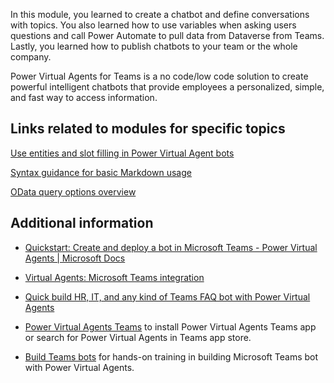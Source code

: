 In this module, you learned to create a chatbot and define conversations with topics. You also learned how to use variables when asking users questions and call Power Automate to pull data from Dataverse from Teams. Lastly, you learned how to publish chatbots to your team or the whole company.

Power Virtual Agents for Teams is a no code/low code solution to create powerful intelligent chatbots that provide employees a personalized, simple, and fast way to access information.

## Links related to modules for specific topics

[Use entities and slot filling in Power Virtual Agent bots](https://docs.microsoft.com/power-virtual-agents/advanced-entities-slot-filling/?azure-portal=true)

[Syntax guidance for basic Markdown usage](https://docs.microsoft.com/azure/devops/project/wiki/markdown-guidance?view=azure-devops/?azure-portal=true)

[OData query options overview](https://docs.microsoft.com/odata/concepts/queryoptions-overview/?azure-portal=true)

## Additional information

-   [Quickstart: Create and deploy a bot in Microsoft Teams - Power Virtual Agents | Microsoft Docs](https://docs.microsoft.com/power-virtual-agents/teams/fundamentals-get-started-teams/?azure-portal=true)

-   [Virtual Agents: Microsoft Teams integration](https://www.youtube.com/watch?v=PrrdVBpA_dc&feature=youtu.be/?azure-portal=true)

-   [Quick build HR, IT, and any kind of Teams FAQ bot with Power Virtual Agents](https://powervirtualagents.microsoft.com/blog/quickly-build-a-microsoft-teams-faq-bot-with-power-virtual-agents/?azure-portal=true)

-   [Power Virtual Agents Teams](https://aka.ms/PVAForTeams/?azure-portal=true) to install Power Virtual Agents Teams app or search for Power Virtual Agents in Teams app store.

-   [Build Teams bots](https://aka.ms/PVAinaDayPackage/?azure-portal=true) for hands-on training in building Microsoft Teams bot with Power Virtual Agents.